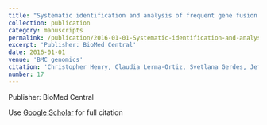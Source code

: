 ```yaml
---
title: "Systematic identification and analysis of frequent gene fusion events in metabolic pathways"
collection: publication
category: manuscripts
permalink: /publication/2016-01-01-Systematic-identification-and-analysis-of-frequent-gene-fusion-events-in-metabolic-pathways
excerpt: 'Publisher: BioMed Central'
date: 2016-01-01
venue: 'BMC genomics'
citation: 'Christopher Henry, Claudia Lerma-Ortiz, Svetlana Gerdes, Jeffrey Mullen, Ric Colasanti, Aleksey Zhukov, Océane Frelin, Jennifer Thiaville, Rémi Zallot, Thomas Niehaus. &quot;Systematic identification and analysis of frequent gene fusion events in metabolic pathways.&quot; BMC genomics, 2016.'
number: 17
---
```

Publisher: BioMed Central

Use [Google Scholar](https://scholar.google.com/scholar?q=Systematic+identification+and+analysis+of+frequent+gene+fusion+events+in+metabolic+pathways) for full citation
